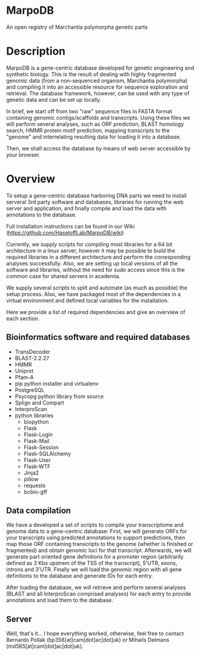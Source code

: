 # MarpoDB
An open registry of Marchantia polymorpha genetic parts

# Description
MarpoDB is a gene-centric database developed for genetic engineering and synthetic biology. This is the result of dealing with highly fragmented genomic data (from a non-sequenced organism, Marchantia polymorpha) and compiling it into an accessible resource for sequence exploration and retrieval. The database framework, however, can be used with any type of genetic data and can be set up locally.

In brief, we start off from two "raw" sequence files in FASTA format containing genomic contigs/scaffolds and transcripts. Using these files we will perform several analyses, such as ORF prediction, BLAST homology search, HMMR protein motif prediction, mapping transcripts to the "genome" and interrelating resulting data for loading it into a database.

Then, we shall access the database by means of web server accessible by your browser.

# Overview
To setup a gene-centric database harboring DNA parts we need to install serveral 3rd party software and databases, libraries for running the web server and application, and finally compile and load the data with annotations to the database. 

Full installation instructions can be found in our Wiki (https://github.com/HaseloffLab/MarpoDB/wiki)

Currently, we supply scripts for compiling most libraries for a 64 bit architecture in a linux server, however it may be possible to build the required libraries in a different architecture and perform the corresponding analyses successfully. Also, we are setting up local versions of all the software and libraries, without the need for sudo access since this is the common case for shared servers in academia.

We supply several scripts to split and automate (as much as possible) the setup process. Also, we have packaged most of the dependencies in a virtual environment and defined local variables for the installation. 

Here we provide a list of required dependencies and give an overview of each section.

## Bioinformatics software and required databases

- TransDecoder
- BLAST-2.2.27
- HMMR
- Uniprot
- Pfam-A
- pip python installer and virtualenv
- PostgreSQL
- Psycopg python library from source
- Splign and Compart
- InterproScan
- python libraries
  + biopython
  + Flask
  + Flask-Login
  + Flask-Mail
  + Flask-Session
  + Flask-SQLAlchemy
  + Flask-User
  + Flask-WTF
  + Jinja2
  + pillow
  + requests
  + bcbio-gff

## Data compilation
We have a developed a set of scripts to compile your transcriptome and genome data to a gene-centric database:
First, we will generate ORFs for your transcripts using predicted annotations to support predictions, then map those ORF containing transcripts to the genome (whether is finished or fragmented) and obtain genomic loci for that transcript. Afterwards, we will generate part oriented gene definitions for a promoter region (arbitrarily defined as 3 Kbs upstrem of the TSS of the transcript), 5'UTR, exons, introns and 3'UTR. Finally we will load the genomic region with all gene definitions to the database and generate IDs for each entry.

After loading the database, we will retrieve and perform several analyses (BLAST and all InterproScan comprised analyses) for each entry to provide annotations and load them to the database.

## Server


Well, that's it... I hope everything worked, otherwise, feel free to contact Bernardo Pollak (bp358[at]cam[dot]ac[dot]uk) or Mihails Delmans (md565[at]cam[dot]ac[dot]uk).